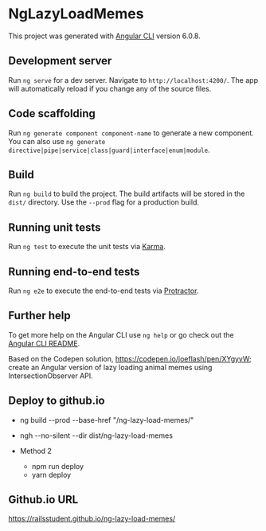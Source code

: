 # NgLazyLoadMemes

This project was generated with [Angular CLI](https://github.com/angular/angular-cli) version 6.0.8.

## Development server

Run `ng serve` for a dev server. Navigate to `http://localhost:4200/`. The app will automatically reload if you change any of the source files.

## Code scaffolding

Run `ng generate component component-name` to generate a new component. You can also use `ng generate directive|pipe|service|class|guard|interface|enum|module`.

## Build

Run `ng build` to build the project. The build artifacts will be stored in the `dist/` directory. Use the `--prod` flag for a production build.

## Running unit tests

Run `ng test` to execute the unit tests via [Karma](https://karma-runner.github.io).

## Running end-to-end tests

Run `ng e2e` to execute the end-to-end tests via [Protractor](http://www.protractortest.org/).

## Further help

To get more help on the Angular CLI use `ng help` or go check out the [Angular CLI README](https://github.com/angular/angular-cli/blob/master/README.md).

Based on the Codepen solution, https://codepen.io/joeflash/pen/XYgyvW;  create an Angular version of lazy loading animal memes using IntersectionObserver API.

## Deploy to github.io

* ng build --prod --base-href "/ng-lazy-load-memes/"
* ngh --no-silent --dir dist/ng-lazy-load-memes

* Method 2
  * npm run deploy
  * yarn deploy

## Github.io URL

https://railsstudent.github.io/ng-lazy-load-memes/

